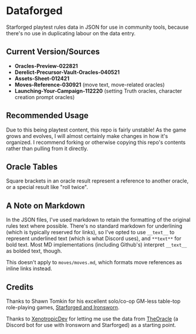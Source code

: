 # Dataforged

Starforged playtest rules data in JSON for use in community tools, because there's no use in duplicating labour on the data entry.

## Current Version/Sources

  * **Oracles-Preview-022821**
  * **Derelict-Precursor-Vault-Oracles-040521**
  * **Assets-Sheet-012421**
  * **Moves-Reference-030921** (move text, move-related oracles)
  * **Launching-Your-Campaign-112220** (setting Truth oracles, character creation prompt oracles)

## Recommended Usage
Due to this being playtest content, this repo is fairly unstable! As the game grows and evolves, I will almost certainly make changes in how it's organized. I recommend forking or otherwise copying this repo's contents rather than pulling from it directly.

## Oracle Tables

Square brackets in an oracle result represent a reference to another oracle, or a special result like "roll twice".

## A Note on Markdown

In the JSON files, I've used markdown to retain the formatting of the original rules text where possible. There's no standard markdown for underlining (which is typically reserved for links), so I've opted to use `__text__` to represent underlined text (which is what Discord uses), and `**text**` for bold text. Most MD implementations (including Github's) interpret `__text__` as bolded text, though.

This doesn't apply to `moves/moves.md`, which formats move references as inline links instead.

## Credits

Thanks to Shawn Tomkin for his excellent solo/co-op GM-less table-top role-playing games, [Starforged and Ironsworn](https://www.ironswornrpg.com/).

Thanks to [XenotropicDev](https://github.com/XenotropicDev) for letting me use the data from [TheOracle](https://github.com/XenotropicDev/TheOracle) (a Discord bot for use with Ironsworn and Starforged) as a starting point.
